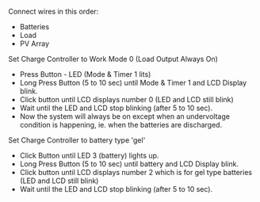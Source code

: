 
Connect wires in this order:
 - Batteries
 - Load
 - PV Array

Set Charge Controller to Work Mode 0 (Load Output Always On)
 - Press Button - LED (Mode & Timer 1 lits)
 - Long Press Button (5 to 10 sec) until Mode & Timer 1 and LCD Display blink.
 - Click button until LCD displays number 0 (LED and LCD still blink)
 - Wait until the LED and LCD stop blinking (after 5 to 10 sec).
 - Now the system will always be on except when an undervoltage condition is happening, ie. when the batteries are discharged.

Set Charge Controller to battery type 'gel'
 - Click Button until LED 3 (battery) lights up.
 - Long Press Button (5 to 10 sec) until battery and LCD Display blink.
 - Click button until LCD displays number 2 which is for gel type batteries (LED and LCD still blink)
 - Wait until the LED and LCD stop blinking (after 5 to 10 sec).
 

